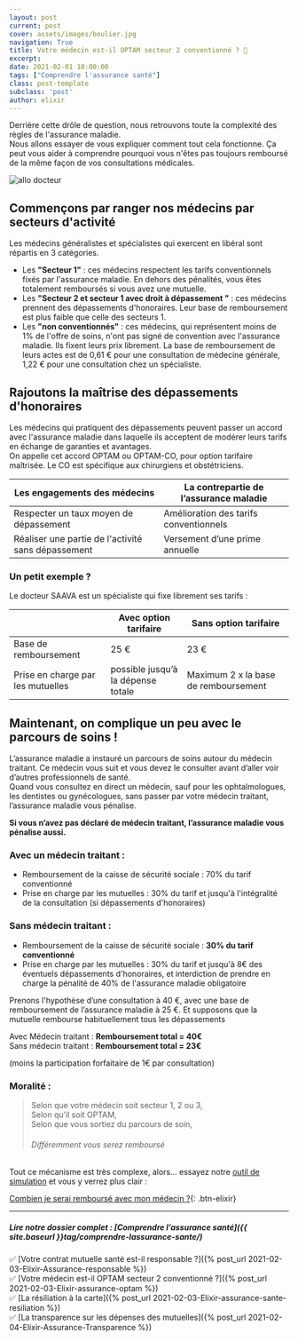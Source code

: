 ```yaml
---
layout: post
current: post
cover: assets/images/boulier.jpg
navigation: True
title: Votre médecin est-il OPTAM secteur 2 conventionné ? 🤕
excerpt: 
date: 2021-02-01 10:00:00
tags: ["Comprendre l'assurance santé"]
class: post-template
subclass: 'post'
author: elixir
---
```


Derrière cette drôle de question, nous retrouvons toute la complexité des règles de l'assurance maladie.  
Nous allons essayer de vous expliquer comment tout cela fonctionne. Ça peut vous aider à comprendre pourquoi vous n'êtes pas toujours remboursé de la même façon de vos consultations médicales.

 
![allo docteur](https://live.staticflickr.com/274/19178829096_1305f8b634_b.jpg)

## Commençons par ranger nos médecins par secteurs d'activité

Les médecins généralistes et spécialistes qui exercent en libéral sont répartis en 3 catégories.  
- Les **"Secteur 1"** : ces médecins respectent les tarifs conventionnels fixés par l'assurance maladie. En dehors des pénalités, vous êtes totalement remboursés si vous avez une mutuelle.
- Les **"Secteur 2 et secteur 1 avec droit à dépassement "** : ces médecins prennent des dépassements d'honoraires. Leur base de remboursement est plus faible que celle des secteurs 1. 
- Les **"non conventionnés"** : ces médecins, qui représentent moins de 1% de l'offre de soins, n'ont pas signé de convention avec l'assurance maladie. Ils fixent leurs prix librement. La base de remboursement de leurs actes est de 0,61 € pour une consultation de médecine générale, 1,22 € pour une consultation chez un spécialiste.

## Rajoutons la maîtrise des dépassements  d'honoraires

Les médecins qui pratiquent des dépassements peuvent passer un accord avec l'assurance maladie dans laquelle ils acceptent de modérer leurs tarifs en échange de garanties et avantages.  
On appelle cet accord OPTAM ou OPTAM-CO, pour option tarifaire maîtrisée. Le CO est spécifique aux chirurgiens et obstétriciens. 

| Les engagements des médecins | La contrepartie de l’assurance maladie |
| -------------------------------------------|----------------------------------------------------|
| Respecter un taux moyen de dépassement | Amélioration des tarifs conventionnels |
| Réaliser une partie de l'activité sans dépassement | Versement d’une prime annuelle|

### Un petit exemple ?

Le docteur SAAVA est un spécialiste qui fixe librement ses tarifs : 

| | Avec option tarifaire | Sans option tarifaire |
|------------------|---------------|-----------------| 
|Base de remboursement | 25 € | 23 € |
| Prise en charge par les mutuelles | possible jusqu’à la dépense totale | Maximum 2 x la base de remboursement |

## Maintenant, on complique un peu avec le parcours de soins !

L’assurance maladie a instauré un parcours de soins autour du médecin traitant. Ce médecin vous suit et vous devez le consulter avant d’aller voir d’autres professionnels de santé.   
Quand vous consultez en direct un médecin, sauf pour les ophtalmologues, les dentistes ou gynécologues, sans passer par votre médecin traitant, l’assurance maladie vous pénalise.

**Si vous n’avez pas déclaré de médecin traitant, l’assurance maladie vous pénalise aussi.**

### Avec un médecin traitant :
- Remboursement de la caisse de sécurité sociale : 70% du tarif conventionné
- Prise en charge par les mutuelles : 30% du tarif et jusqu'à l'intégralité de la consultation (si dépassements d'honoraires)

### Sans médecin traitant : 
- Remboursement de la caisse de sécurité sociale : **30% du tarif conventionné**
- Prise en charge par les mutuelles : 30% du tarif et jusqu'à 8€ des éventuels dépassements d'honoraires, et interdiction de prendre en charge la pénalité de 40% de l'assurance maladie obligatoire

Prenons l'hypothèse d’une consultation à 40 €, avec une base de remboursement de l’assurance maladie à 25 €.
Et supposons que la mutuelle rembourse habituellement tous les dépassements 

Avec Médecin traitant : **Remboursement total = 40€**  
Sans médecin traitant : **Remboursement total = 23€**  

(moins la participation forfaitaire de 1€ par consultation)

### Moralité :  
> Selon que votre médecin soit secteur 1, 2 ou 3,  
> Selon qu’il soit OPTAM,  
> Selon que vous sortiez du parcours de soin,  
> ###### Différemment vous serez remboursé 

Tout ce mécanisme est très complexe, alors... essayez notre [outil de simulation](https://www.heylixi.fr/mutuelle/) et vous y verrez plus clair :

[Combien je serai remboursé avec mon médecin ?](https://www.heylixi.fr/mutuelle/){: .btn-elixir}

---

##### Lire notre dossier complet : [Comprendre l’assurance santé]({{ site.baseurl }}tag/comprendre-lassurance-sante/)

✅ [Votre contrat mutuelle santé est-il responsable ?]({% post_url 2021-02-03-Elixir-Assurance-responsable %})  
✅ [Votre médecin est-il OPTAM secteur 2 conventionné ?]({% post_url 2021-02-03-Elixir-assurance-optam %})  
✅ [La résiliation à la carte]({% post_url 2021-02-03-Elixir-assurance-sante-resiliation %})  
✅ [La transparence sur les dépenses des mutuelles]({% post_url 2021-02-04-Elixir-Assurance-Transparence %})  

